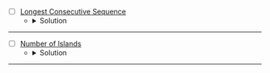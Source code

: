 
* [ ] [Longest Consecutive Sequence](https://leetcode.com/problems/longest-consecutive-sequence/description/?envType=problem-list-v2&envId=union-find) 
    * <details>
        <summary> Solution </summary>

        ```c++
            struct UnionFind {
                unordered_map<int, int> rank, parent;

                int find_set(int x) {
                    if(x == parent[x])
                        return x;
                    return parent[x] = find_set(parent[x]);
                }

                void link(int x, int y) {
                    if(rank[x] > rank[y]) swap(x, y);
                    parent[x] = y;
                    if(rank[x] == rank[y]) rank[y] += 1;
                }

                void union_sets(int x, int y) {
                    x = find_set(x);
                    y = find_set(y);
                    if(x != y)
                        link(x, y);
                }
            };
            class Solution {
            public:
                int longestConsecutive(vector<int>& nums) {
                    int res = 0;
                    UnionFind DS;
                    unordered_map<int, int> count;
                    unordered_map<int, bool> vis;
                    for(auto &it: nums) {
                        if(DS.parent.count(it) == false) {
                            DS.parent[it] = it;
                            DS.rank[it] = 1;
                        }
                        if(DS.parent.count(it - 1) != false)
                            DS.union_sets(it, it - 1);
                        if(DS.parent.count(it + 1) != false)
                            DS.union_sets(it, it + 1);
                    }
                    for(auto &it: nums) {
                        if(vis.count(it) == false) {
                            count[DS.find_set(it)] += 1;
                            vis[it] = true;
                        }
                        res = max(res, count[DS.parent[it]]);
                    }
                    return res;
                }
            };
        
    </details>

---



* [ ] [Number of Islands](https://leetcode.com/problems/number-of-islands/description/?envType=problem-list-v2&envId=union-find) 
    * <details>
        <summary> Solution </summary>

        ```c++
            struct UnionFind {
                vector<int> parent, rank;
                UnionFind(int n) {
                    parent = vector<int>(n);
                    rank = vector<int>(n, 1);
                    for(int i = 0; i < n;i++)
                        parent[i] = i;
                }

                int findParent(int node) {
                    if(parent[node] == node)
                        return node;
                    return parent[node] = findParent(parent[node]);
                }

                void link(int x, int y) {
                    // if(rank[x] > rank[y]) 
                    //     swap(x, y);
                    parent[y] = x;
                    if(rank[x] == rank[y])
                        rank[y] += 1;
                }

                void unionSets(int x, int y) {
                    int parentX = findParent(x);
                    int parentY = findParent(y);
                    if(parentX != parentY)
                        link(parentX, parentY);
                }
            };
            class Solution {
                int dx[4] = {-1, 0, 0, 1};
                int dy[4] = {0, -1, 1, 0};
                bool isValid(int x, int y, int n, int m) {
                    return (x >= 0 && x < n && y >= 0 && y < m);
                }
            public:
                int numIslands(vector<vector<char>>& grid) {
                    int n = grid.size();
                    int m = grid[0].size();
                    int res = 0;
                    UnionFind DSU(n * m);
                    unordered_map<int, bool> vis;
                    for(int i = 0; i < n;i++) {
                        for(int j = 0; j < m;j++) {
                            if(grid[i][j] == '0') continue;
                            for(int k = 0; k < 4;k++) {
                                int newI = dx[k] + i;
                                int newJ = dy[k] + j;
                                if(isValid(newI, newJ, n, m) && grid[newI][newJ] != '0')
                                    DSU.unionSets(i * m + j, newI * m + newJ);
                            }
                        }
                    }
                    for(int i = 0; i < n;i++) {
                        for(int j = 0; j < m;j++) {
                            int parent = DSU.findParent(i * m + j);
                            if(vis.count(parent) == false && grid[i][j] == '1') {
                                res += 1;
                                vis[parent] = true;
                            }
                        }
                    }
                    return res;
                }
            };
        
    </details>

---